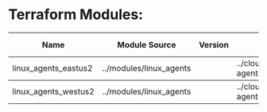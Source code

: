 
<h1>Terraform Modules:</h1>
<table>
<thead>
<tr>
<th>Name</th>
<th>Module Source</th>
<th>Version</th>
<th>File Name</th>
<th>Line Number</th>
</tr>
</thead>

<tbody>
<tr>
<td>linux_agents_eastus2</td>
<td>../modules/linux_agents</td>
<td></td>
<td>../cloud-2.0-ado-agents/terraform/src/main.tf</td>
<td>45</td>
</tr>
</tbody>

<tbody>
<tr>
<td>linux_agents_westus2</td>
<td>../modules/linux_agents</td>
<td></td>
<td>../cloud-2.0-ado-agents/terraform/src/main.tf</td>
<td>29</td>
</tr>
</tbody>

</table>

